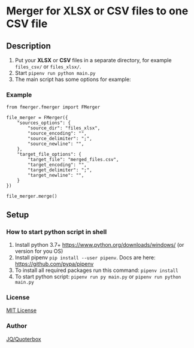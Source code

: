 # Merger for XLSX or CSV files to one CSV file

## Description

1. Put your **XLSX** or **CSV** files in a separate directory, for example `files_csv/` or `files_xlsx/`.
2. Start `pipenv run python main.py`
3. The main script has some options for example:

### Example
    from fmerger.fmerger import FMerger

    file_merger = FMerger({
        "sources_options": {
            "source_dir": "files_xlsx",
            "source_encoding": "",
            "source_delimiter": ";",
            "source_newline": "",
        },
        "target_file_options": {
            "target_file": "merged_files.csv",
            "target_encoding": "",
            "target_delimiter": ";",
            "target_newline": "",
        }
    })

    file_merger.merge()

## Setup

### How to start python script in shell

1. Install python 3.7+ https://www.python.org/downloads/windows/ (or version for you OS)
2. Install pipenv `pip install --user pipenv`. Docs are here: https://github.com/pypa/pipenv
3. To install all required packages run this command: `pipenv install`
4. To start python script: `pipenv run py main.py` or `pipenv run python main.py`

### License
[MIT License](./LICENSE.md)

### Author
[JQ/Quoterbox](https://github.com/quoterbox)
